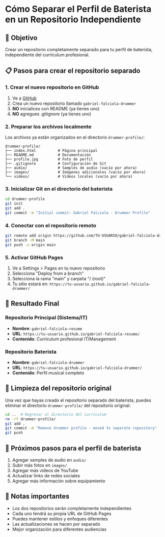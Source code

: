 # Cómo Separar el Perfil de Baterista en un Repositorio Independiente

## 🎯 Objetivo
Crear un repositorio completamente separado para tu perfil de baterista, independiente del currículum profesional.

## 📋 Pasos para crear el repositorio separado

### 1. Crear el nuevo repositorio en GitHub
1. Ve a [GitHub](https://github.com)
2. Crea un nuevo repositorio llamado `gabriel-falciola-drummer`
3. **NO** inicialices con README (ya tienes uno)
4. **NO** agregues .gitignore (ya tienes uno)

### 2. Preparar los archivos localmente
Los archivos ya están organizados en el directorio `drummer-profile/`:
```
drummer-profile/
├── index.html          # Página principal
├── README.md           # Documentación
├── profile.jpg         # Foto de perfil
├── .gitignore          # Configuración de Git
├── audio/              # Samples de audio (vacío por ahora)
├── images/             # Imágenes adicionales (vacío por ahora)
└── videos/             # Videos locales (vacío por ahora)
```

### 3. Inicializar Git en el directorio del baterista
```bash
cd drummer-profile
git init
git add .
git commit -m "Initial commit: Gabriel Falciola - Drummer Profile"
```

### 4. Conectar con el repositorio remoto
```bash
git remote add origin https://github.com/TU-USUARIO/gabriel-falciola-drummer.git
git branch -M main
git push -u origin main
```

### 5. Activar GitHub Pages
1. Ve a Settings > Pages en tu nuevo repositorio
2. Selecciona "Deploy from a branch"
3. Selecciona la rama "main" y carpeta "/ (root)"
4. Tu sitio estará en: `https://tu-usuario.github.io/gabriel-falciola-drummer/`

## 🔄 Resultado Final

### Repositorio Principal (Sistema/IT)
- **Nombre**: `gabriel-falciola-resume`
- **URL**: `https://tu-usuario.github.io/gabriel-falciola-resume/`
- **Contenido**: Currículum profesional IT/Management

### Repositorio Baterista
- **Nombre**: `gabriel-falciola-drummer`
- **URL**: `https://tu-usuario.github.io/gabriel-falciola-drummer/`
- **Contenido**: Perfil musical completo

## 🧹 Limpieza del repositorio original
Una vez que hayas creado el repositorio separado del baterista, puedes eliminar el directorio `drummer-profile/` del repositorio original:

```bash
cd ..  # Regresar al directorio del currículum
rm -rf drummer-profile/
git add .
git commit -m "Remove drummer profile - moved to separate repository"
git push
```

## 🎵 Próximos pasos para el perfil de baterista
1. Agregar samples de audio en `audio/`
2. Subir más fotos en `images/`
3. Agregar más videos de YouTube
4. Actualizar links de redes sociales
5. Agregar más información sobre equipamiento

## 📝 Notas importantes
- Los dos repositorios serán completamente independientes
- Cada uno tendrá su propia URL de GitHub Pages
- Puedes mantener estilos y enfoques diferentes
- Las actualizaciones se hacen por separado
- Mejor organización para diferentes audiencias 